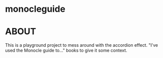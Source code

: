# monocleguide

# ABOUT

This is a playground project to mess around with the accordion effect. "I've used the Monocle guide to..." books to give it some context.
